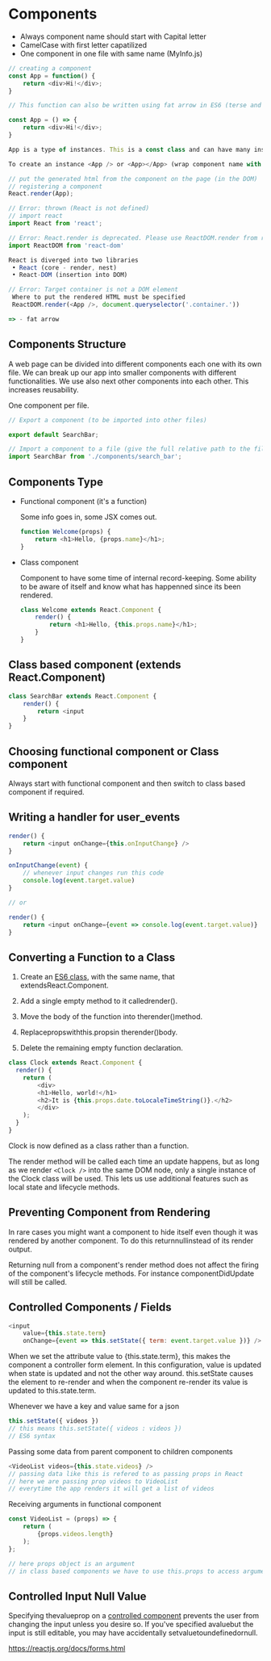 # Components

- Always component name should start with Capital letter
- CamelCase with first letter capatilized
- One component in one file with same name (MyInfo.js)

```js
// creating a component
const App = function() {
    return <div>Hi!</div>;
}

// This function can also be written using fat arrow in ES6 (terse and compact representation of keyword function)

const App = () => {
    return <div>Hi!</div>;
}

App is a type of instances. This is a const class and can have many instances. This is like a factory method

To create an instance <App /> or <App></App> (wrap component name with JSX tags)

// put the generated html from the component on the page (in the DOM)
// registering a component
React.render(App);

// Error: thrown (React is not defined)
// import react
import React from 'react';

// Error: React.render is deprecated. Please use ReactDOM.render from require('react-dom') instead. Invariant Violation.
import ReactDOM from 'react-dom'

React is diverged into two libraries
 • React (core - render, nest)
 • React-DOM (insertion into DOM)

// Error: Target container is not a DOM element
 Where to put the rendered HTML must be specified
 ReactDOM.render(<App />, document.queryselector('.container.'))

=> - fat arrow
```

## Components Structure

A web page can be divided into different components each one with its own file. We can break up our app into smaller components with different functionalities. We use also next other components into each other. This increases reusability.

One component per file.

```js
// Export a component (to be imported into other files)

export default SearchBar;

// Import a component to a file (give the full relative path to the file)
import SearchBar from './components/search_bar';
```

## Components Type

- Functional component (it's a function)

    Some info goes in, some JSX comes out.

    ```js
    function Welcome(props) {
        return <h1>Hello, {props.name}</h1>;
    }
    ```

- Class component

    Component to have some time of internal record-keeping. Some ability to be aware of itself and know what has happenned since its been rendered.

    ```js
    class Welcome extends React.Component {
        render() {
            return <h1>Hello, {this.props.name}</h1>;
        }
    }
    ```

## Class based component (extends React.Component)

```js
class SearchBar extends React.Component {
    render() {
        return <input
    }
}
```

## Choosing functional component or Class component

Always start with functional component and then switch to class based component if required.

## Writing a handler for user_events

```js
render() {
    return <input onChange={this.onInputChange} />
}

onInputChange(event) {
    // whenever input changes run this code
    console.log(event.target.value)
}

// or

render() {
    return <input onChange={event => console.log(event.target.value)}
}
```

## Converting a Function to a Class

1. Create an [ES6 class](https://developer.mozilla.org/en/docs/Web/JavaScript/Reference/Classes), with the same name, that extendsReact.Component.

2. Add a single empty method to it calledrender().

3. Move the body of the function into therender()method.

4. Replacepropswiththis.propsin therender()body.

5. Delete the remaining empty function declaration.

```js
class Clock extends React.Component {
  render() {
    return (
        <div>
        <h1>Hello, world!</h1>
        <h2>It is {this.props.date.toLocaleTimeString()}.</h2>
        </div>
    );
  }
}
```

Clock is now defined as a class rather than a function.

The render method will be called each time an update happens, but as long as we render `<Clock />` into the same DOM node, only a single instance of the Clock class will be used. This lets us use additional features such as local state and lifecycle methods.

## Preventing Component from Rendering

In rare cases you might want a component to hide itself even though it was rendered by another component. To do this returnnullinstead of its render output.

Returning null from a component's render method does not affect the firing of the component's lifecycle methods. For instance componentDidUpdate will still be called.

## Controlled Components / Fields

```js
<input
    value={this.state.term}
    onChange={event => this.setState({ term: event.target.value })} />
```

When we set the attribute value to {this.state.term}, this makes the component a controller form element. In this configuration, value is updated when state is updated and not the other way around. this.setState causes the element to re-render and when the component re-render its value is updated to this.state.term.

Whenever we have a key and value same for a json

```js
this.setState({ videos })
// this means this.setState({ videos : videos })
// ES6 syntax
```

Passing some data from parent component to children components

```js
<VideoList videos={this.state.videos} />
// passing data like this is refered to as passing props in React
// here we are passing prop videos to VideoList
// everytime the app renders it will get a list of videos
```

Receiving arguments in functional component

```js
const VideoList = (props) => {
    return (
        {props.videos.length}
    );
};

// here props object is an argument
// in class based components we have to use this.props to access arguments
```

## Controlled Input Null Value

Specifying thevalueprop on a [controlled component](https://reactjs.org/docs/forms.html#controlled-components) prevents the user from changing the input unless you desire so. If you've specified avaluebut the input is still editable, you may have accidentally setvaluetoundefinedornull.

<https://reactjs.org/docs/forms.html>
